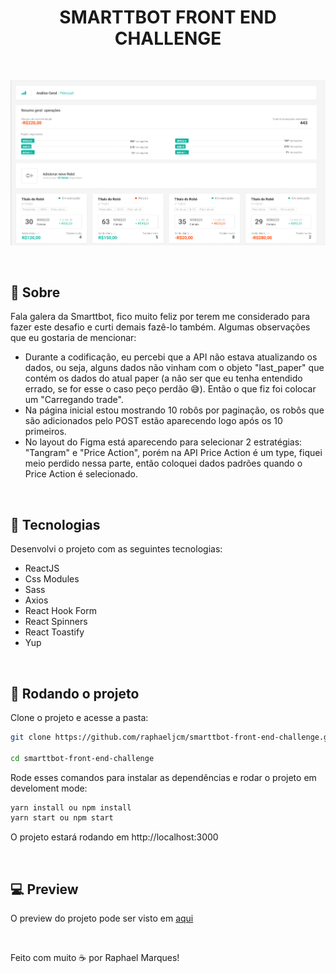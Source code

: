 <h1 align="center">SMARTTBOT FRONT END CHALLENGE</h1>

</br>

<p align="center">
  <img alt="Smarttbot challenge" src=".github/smarttbot-app.PNG">
</p>

</br>

## 🧾 Sobre
Fala galera da Smarttbot, fico muito feliz por terem me considerado para fazer este desafio e curti demais fazê-lo também. Algumas observações que eu gostaria de mencionar:
- Durante a codificação, eu percebi que a API não estava atualizando os dados, ou seja, alguns dados não vinham com o objeto "last_paper" que contém os dados do atual paper (a não ser que eu tenha entendido errado, se for esse o caso peço perdão 😅). Então o que fiz foi colocar um "Carregando trade".
- Na página inicial estou mostrando 10 robôs por paginação, os robôs que são adicionados pelo POST estão aparecendo logo após os 10 primeiros.
- No layout do Figma está aparecendo para selecionar 2 estratégias: "Tangram" e "Price Action", porém na API Price Action é um type, fiquei meio perdido nessa parte, então coloquei dados padrões quando o Price Action é selecionado.

</br>

## 🧪 Tecnologias

Desenvolvi o projeto com as seguintes tecnologias:

- ReactJS
- Css Modules
- Sass
- Axios 
- React Hook Form
- React Spinners 
- React Toastify
- Yup 

</br>

## 🚀 Rodando o projeto

Clone o projeto e acesse a pasta:

```bash
git clone https://github.com/raphaeljcm/smarttbot-front-end-challenge.git

cd smarttbot-front-end-challenge

```

Rode esses comandos para instalar as dependências e rodar o projeto em develoment mode:

```bash
yarn install ou npm install
yarn start ou npm start

```
O projeto estará rodando em http://localhost:3000

</br>

## 💻 Preview
O preview do projeto pode ser visto em [aqui](https://smarttbot-front-end-challenge.vercel.app/)

</br>

Feito com muito ☕ por Raphael Marques!
